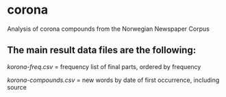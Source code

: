 # corona
Analysis of corona compounds from the Norwegian Newspaper Corpus

## The main result data files are the following:

*korona-freq.csv* = frequency list of final parts, ordered by frequency

*korona-compounds.csv* = new words by date of first occurrence, including source
